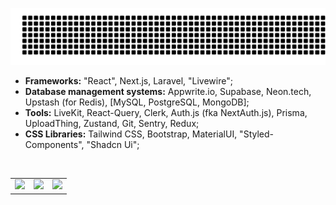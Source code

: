 
<p align="center">
  <img src="gitartwork.svg" alt="gitartwork">
</p>

- **Frameworks:** "React", Next.js, Laravel, "Livewire";
- **Database management systems:** Appwrite.io, Supabase, Neon.tech, Upstash (for Redis), [MySQL, PostgreSQL, MongoDB];
- **Tools:** LiveKit, React-Query, Clerk, Auth.js (fka NextAuth.js), Prisma, UploadThing, Zustand, Git, Sentry, Redux;
- **CSS Libraries:** Tailwind CSS, Bootstrap, MaterialUI, "Styled-Components", "Shadcn Ui";

<br />
<table>
  <tr>
    <td>
      <img width=400 src='https://github-readme-stats.vercel.app/api?username=WalleMechson&theme=vue-dark&show_icons=true&hide_border=true&count_private=true' />
    </td>
    <td>
      <img width=400 src='https://github-readme-stats.vercel.app/api/top-langs/?username=WalleMechson&theme=vue-dark&show_icons=true&hide_border=true&layout=compact' />
    </td>
    <td>
      <img width=400 src='https://camo.githubusercontent.com/ac437d193f559d346d2bced3cfaf98e5fe831518dcbf21942fcfcf59cf14cdac/68747470733a2f2f6769746875622d726561646d652d73747265616b2d73746174732e6865726f6b756170702e636f6d2f3f757365723d57616c6c654d656368736f6e267468656d653d7675652d6461726b26686964655f626f726465723d74727565' />
    </td>
  </tr>
</table>
